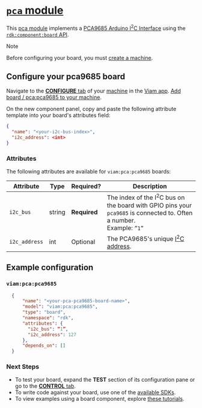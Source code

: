 # [`pca` module](https://github.com/viam-modules/pca)

This [pca module](https://app.viam.com/module/viam/pca) implements a [PCA9685 Arduino I<sup>2</sup>C Interface](https://www.adafruit.com/product/815) using the [`rdk:component:board` API](https://docs.viam.com/appendix/apis/components/board/).

> [!NOTE]
> Before configuring your board, you must [create a machine](https://docs.viam.com/cloud/machines/#add-a-new-machine).

## Configure your pca9685 board

Navigate to the [**CONFIGURE** tab](https://docs.viam.com/configure/) of your [machine](https://docs.viam.com/fleet/machines/) in the [Viam app](https://app.viam.com/).
[Add board / pca:pca9685 to your machine](https://docs.viam.com/configure/#components).

On the new component panel, copy and paste the following attribute template into your board's attributes field:

```json
{
  "name": "<your-i2c-bus-index>",
  "i2c_address": <int>
}
```

### Attributes

The following attributes are available for `viam:pca:pca9685` boards:

| Attribute | Type | Required? | Description |
| --------- | ---- | --------- | ----------  |
| `i2c_bus` | string | **Required** | The index of the I<sup>2</sup>C bus on the board with GPIO pins your `pca9685` is connected to. Often a number. <br> Example: `”1”` |
| `i2c_address` | int | Optional | The PCA9685's unique [I<sup>2</sup>C address](https://learn.adafruit.com/i2c-addresses/overview). |

## Example configuration

### `viam:pca:pca9685`
```json
  {
      "name": "<your-pca-pca9685-board-name>",
      "model": "viam:pca:pca9685",
      "type": "board",
      "namespace": "rdk",
      "attributes": {
        "i2c_bus": “1”,
        "i2c_address": 127
      },
      "depends_on": []
  }
```

### Next Steps
- To test your board, expand the **TEST** section of its configuration pane or go to the [**CONTROL** tab](https://docs.viam.com/fleet/control/).
- To write code against your board, use one of the [available SDKs](https://docs.viam.com/sdks/).
- To view examples using a board component, explore [these tutorials](https://docs.viam.com/tutorials/).

